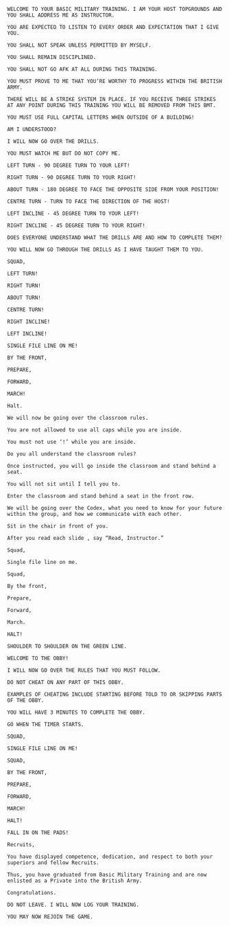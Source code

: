 ```
WELCOME TO YOUR BASIC MILITARY TRAINING. I AM YOUR HOST TOPGROUNDS AND YOU SHALL ADDRESS ME AS INSTRUCTOR.
```
```
YOU ARE EXPECTED TO LISTEN TO EVERY ORDER AND EXPECTATION THAT I GIVE YOU.
```
```
YOU SHALL NOT SPEAK UNLESS PERMITTED BY MYSELF.
```
```
YOU SHALL REMAIN DISCIPLINED.
```
```
YOU SHALL NOT GO AFK AT ALL DURING THIS TRAINING.
```
```
YOU MUST PROVE TO ME THAT YOU’RE WORTHY TO PROGRESS WITHIN THE BRITISH ARMY.
```
```
THERE WILL BE A STRIKE SYSTEM IN PLACE. IF YOU RECEIVE THREE STRIKES AT ANY POINT DURING THIS TRAINING YOU WILL BE REMOVED FROM THIS BMT.
```
```
YOU MUST USE FULL CAPITAL LETTERS WHEN OUTSIDE OF A BUILDING!
```
```
AM I UNDERSTOOD?
```
```
I WILL NOW GO OVER THE DRILLS.
```
```
YOU MUST WATCH ME BUT DO NOT COPY ME.
```
```
LEFT TURN - 90 DEGREE TURN TO YOUR LEFT!
```
```
RIGHT TURN - 90 DEGREE TURN TO YOUR RIGHT!
```
```
ABOUT TURN - 180 DEGREE TO FACE THE OPPOSITE SIDE FROM YOUR POSITION!
```
```
CENTRE TURN - TURN TO FACE THE DIRECTION OF THE HOST!
```
```
LEFT INCLINE - 45 DEGREE TURN TO YOUR LEFT!
```
```
RIGHT INCLINE - 45 DEGREE TURN TO YOUR RIGHT!
```
```
DOES EVERYONE UNDERSTAND WHAT THE DRILLS ARE AND HOW TO COMPLETE THEM?
```
```
YOU WILL NOW GO THROUGH THE DRILLS AS I HAVE TAUGHT THEM TO YOU.
```
```
SQUAD,
```
```
LEFT TURN!
```
```
RIGHT TURN!
```
```
ABOUT TURN!
```
```
CENTRE TURN!
```
```
RIGHT INCLINE!
```
```
LEFT INCLINE!
```
```
SINGLE FILE LINE ON ME!
```
```
BY THE FRONT,
```
```
PREPARE,
```
```
FORWARD,
```
```
MARCH!
```
```
Halt.
```
```
We will now be going over the classroom rules.
```
```
You are not allowed to use all caps while you are inside.
```
```
You must not use ‘!’ while you are inside.
```
```
Do you all understand the classroom rules?
```
```
Once instructed, you will go inside the classroom and stand behind a seat.
```
```
You will not sit until I tell you to.
```
```
Enter the classroom and stand behind a seat in the front row.
```
```
We will be going over the Codex, what you need to know for your future within the group, and how we communicate with each other.
```
```
Sit in the chair in front of you.
```
```
After you read each slide , say “Read, Instructor.”
```
```
Squad,
```
```
Single file line on me.
```
```
Squad, 
```
```
By the front,
```
```
Prepare,
```
```
Forward, 
```
```
March.
```
```
HALT!
```
```
SHOULDER TO SHOULDER ON THE GREEN LINE.
```
```
WELCOME TO THE OBBY!
```
```
I WILL NOW GO OVER THE RULES THAT YOU MUST FOLLOW.
```
```
DO NOT CHEAT ON ANY PART OF THIS OBBY. 
```
```
EXAMPLES OF CHEATING INCLUDE STARTING BEFORE TOLD TO OR SKIPPING PARTS OF THE OBBY.
```
```
YOU WILL HAVE 3 MINUTES TO COMPLETE THE OBBY.
```
```
GO WHEN THE TIMER STARTS.
```
```
SQUAD,
```
```
SINGLE FILE LINE ON ME!
```
```
SQUAD, 
```
```
BY THE FRONT,
```
```
PREPARE,
```
```
FORWARD, 
```
```
MARCH!
```
```
HALT!
```
```
FALL IN ON THE PADS!
```
```
Recruits,
```
```
You have displayed competence, dedication, and respect to both your superiors and fellow Recruits.
```
```
Thus, you have graduated from Basic Military Training and are now enlisted as a Private into the British Army.
```
```
Congratulations.
```
```
DO NOT LEAVE. I WILL NOW LOG YOUR TRAINING.
```
```
YOU MAY NOW REJOIN THE GAME.
```
